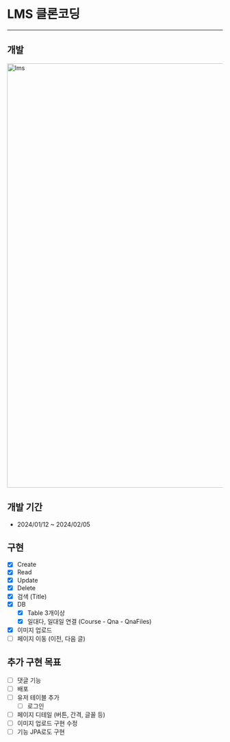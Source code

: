 # LMS 클론코딩

---

## 개발

<img width="988" alt="lms" src="https://github.com/zhoho/LMS_Spring/assets/71474242/73ab1760-bbe0-44fe-9851-1d995f13db4c">


## 개발 기간
- 2024/01/12 ~ 2024/02/05

## 구현

- [x] Create
- [x] Read
- [x] Update
- [x] Delete 
- [x] 검색 (Title)
- [x] DB
  - [x] Table 3개이상
  - [x] 일대다, 일대일 연결 (Course - Qna - QnaFiles)
- [x] 이미지 업로드
- [ ] 페이지 이동 (이전, 다음 글)

## 추가 구현 목표
- [ ] 댓글 기능
- [ ] 배포
- [ ] 유저 테이블 추가
  - [ ] 로그인
- [ ] 페이지 디테일 (버튼, 간격, 글꼴 등)
- [ ] 이미지 업로드 구현 수정
- [ ] 기능 JPA로도 구현
